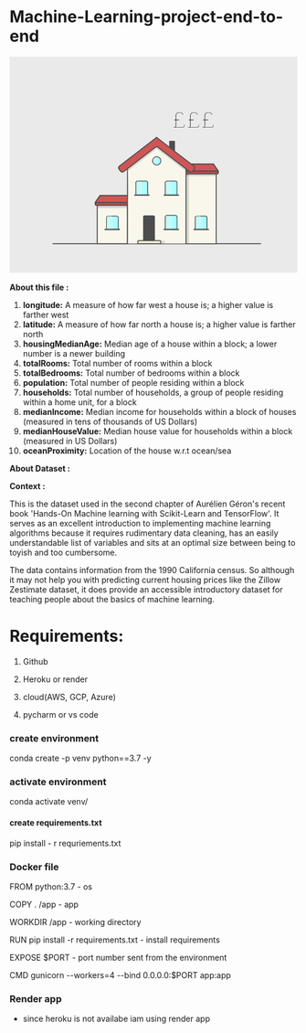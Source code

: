 # **Machine-Learning-project-end-to-end**



![](https://github.com/BALAJIHARIDASAN/Machine-Learning-project-end-to-end/blob/main/ml.gif)


**About this file :**

1. **longitude:** A measure of how far west a house is; a higher value is farther west
2. **latitude:** A measure of how far north a house is; a higher value is farther north
3. **housingMedianAge:** Median age of a house within a block; a lower number is a newer building
4. **totalRooms:** Total number of rooms within a block
5. **totalBedrooms:** Total number of bedrooms within a block
6. **population:** Total number of people residing within a block
7. **households:** Total number of households, a group of people residing within a home unit, for a block
8. **medianIncome:** Median income for households within a block of houses (measured in tens of thousands of US Dollars)
9. **medianHouseValue:** Median house value for households within a block (measured in US Dollars)
10. **oceanProximity:** Location of the house w.r.t ocean/sea

**About Dataset :**

**Context :**

This is the dataset used in the second chapter of Aurélien Géron's recent book 'Hands-On Machine learning with Scikit-Learn and TensorFlow'. It serves as an excellent introduction to implementing machine learning algorithms because it requires rudimentary data cleaning, has an easily understandable list of variables and sits at an optimal size between being to toyish and too cumbersome.

The data contains information from the 1990 California census. So although it may not help you with predicting current housing prices like the Zillow Zestimate dataset, it does provide an accessible introductory dataset for teaching people about the basics of machine learning.




# Requirements:

1. Github

2. Heroku or render

3. cloud(AWS, GCP, Azure)

4. pycharm or vs code


### create environment

conda create -p venv python==3.7 -y


### activate environment

conda activate venv/

#### create requirements.txt

pip install - r requriements.txt



### Docker file

FROM python:3.7    - os

COPY . /app        - app

WORKDIR /app       - working directory   

RUN pip install -r requirements.txt  - install requirements

EXPOSE $PORT  - port number sent from the environment

CMD gunicorn --workers=4 --bind 0.0.0.0:$PORT app:app  



### Render app 

- since heroku is not availabe iam using render app
